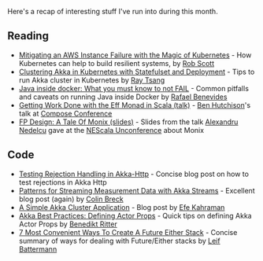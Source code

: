 Here's a recap of interesting stuff I've run into during this month.

## Reading
* [Mitigating an AWS Instance Failure with the Magic of Kubernetes](https://medium.com/spire-labs/mitigating-an-aws-instance-failure-with-the-magic-of-kubernetes-128a44d44c14) - How Kubernetes can help to build resilient systems, by [Rob Scott](https://github.com/robscott)
* [Clustering Akka in Kubernetes with Statefulset and Deployment](https://medium.com/google-cloud/clustering-akka-in-kubernetes-with-statefulset-and-deployment-459c0e05f2ea) - Tips to run Akka cluster in Kubernetes by [Ray Tsang](https://github.com/saturnism)
* [Java inside docker: What you must know to not FAIL](https://developers.redhat.com/blog/2017/03/14/java-inside-docker/) - Common pitfalls and caveats on running Java inside Docker by [Rafael Benevides](https://github.com/rafabene)
* [Getting Work Done with the Eff Monad in Scala (talk)](https://www.youtube.com/watch?v=LhGq4HlozV4) - [Ben Hutchison](https://github.com/benhutchison)'s talk at [Compose Conference](http://www.composeconference.org/)
* [FP Design: A Tale Of Monix (slides)](https://speakerdeck.com/alexandru/fp-design-a-tale-of-monix) - Slides from the talk [Alexandru Nedelcu](https://github.com/alexandru) gave at the [NEScala Unconference](http://www.nescala.org/) about Monix

## Code
* [Testing Rejection Handling in Akka-Http](https://blog.knoldus.com/2016/12/27/testing-rejection-handling-in-akka-http/) - Concise blog post on how to test rejections in Akka Http
* [Patterns for Streaming Measurement Data with Akka Streams](http://blog.colinbreck.com/patterns-for-streaming-measurement-data-with-akka-streams/) - Excellent blog post (again) by [Colin Breck](https://twitter.com/breckcs)
* [A Simple Akka Cluster Application](https://efekahraman.github.io/2017/02/a-simple-akka-cluster-application) - Blog post by [Efe Kahraman](https://github.com/efekahraman)
* [Akka Best Practices: Defining Actor Props](https://blog.codecentric.de/en/2017/03/akka-best-practices-defining-actor-props/) - Quick tips on defining Akka Actor Props by [Benedikt Ritter](https://github.com/britter)
* [7 Most Convenient Ways To Create A Future Either Stack](http://blog.leifbattermann.de/2017/03/16/7-most-convenient-ways-to-create-a-future-either-stack/) - Concise summary of ways for dealing with Future/Either stacks by [Leif Battermann](https://github.com/battermann)
